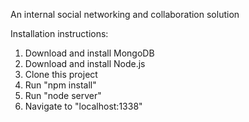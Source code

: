 An internal social networking and collaboration solution

Installation instructions:
1.  Download and install MongoDB
2.  Download and install Node.js
3.  Clone this project
4.  Run "npm install"
5.  Run "node server"
6.  Navigate to "localhost:1338"